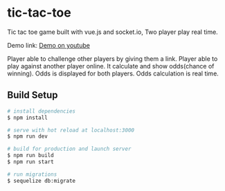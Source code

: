 # tic-tac-toe
Tic tac toe game built with vue.js and socket.io, Two player play real time.

Demo link: [Demo on youtube](https://youtu.be/PPdL7YX-__M) 

Player able to challenge other players by giving them a link.
Player able to play against another player online.
It calculate and show odds(chance of winning).
Odds is displayed for both players.
Odds calculation is real time.

## Build Setup

```bash
# install dependencies
$ npm install

# serve with hot reload at localhost:3000
$ npm run dev

# build for production and launch server
$ npm run build
$ npm run start

# run migrations
$ sequelize db:migrate
```
